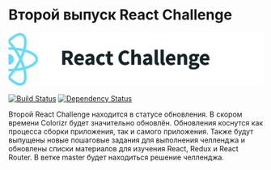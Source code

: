 # Второй выпуск React Challenge

![React Challenge Colorizr](img/repo-header.png)

[![Build Status](https://travis-ci.org/rtivital/react-challenge-colorizr.svg?branch=master)](https://travis-ci.org/rtivital/react-challenge-colorizr)
[![Dependency Status](https://gemnasium.com/badges/github.com/rtivital/react-challenge-colorizr.svg)](https://gemnasium.com/github.com/rtivital/react-challenge-colorizr)

Второй React Challenge находится в статусе обновления. В скором времени Colorizr будет значительно обновлён. Обновления коснутся как процесса сборки приложения, так и самого приложения. Также будут выпущены новые пошаговые задания для выполнения челленджа и обновлены списки материалов для изучения React, Redux и React Router. В ветке master будет находиться решение челленджа.
